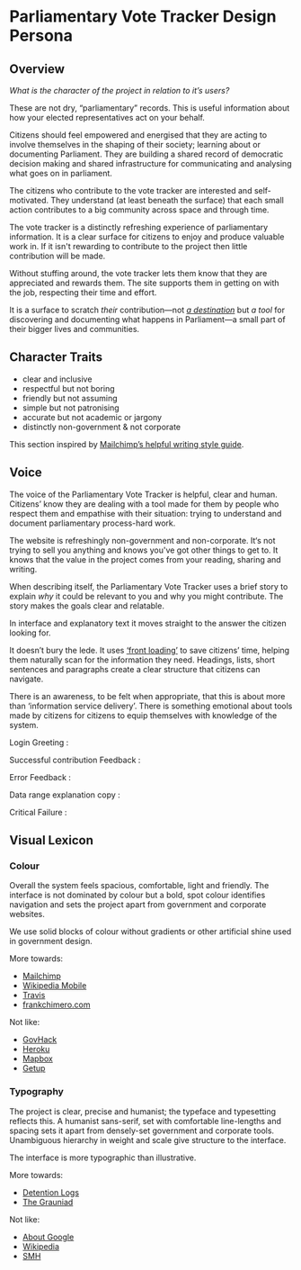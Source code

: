 # Parliamentary Vote Tracker Design Persona

## Overview
*What is the character of the project in relation to it’s users?*

These are not dry, “parliamentary” records. This is useful information about how your elected representatives act on your behalf.

Citizens should feel empowered and energised that they are acting to involve themselves in the shaping of their society; learning about or documenting Parliament. They are building a shared record of democratic decision making and shared infrastructure for communicating and analysing what goes on in parliament.

The citizens who contribute to the vote tracker are interested and self-motivated. They understand (at least beneath the surface) that each small action contributes to a big community across space and through time.

The vote tracker is a distinctly refreshing experience of parliamentary information. It is a clear surface for citizens to enjoy and produce valuable work in. If it isn't rewarding to contribute to the project then little contribution will be made.

Without stuffing around, the vote tracker lets them know that they are appreciated and rewards them. The site supports them in getting on with the job, respecting their time and effort.

It is a surface to scratch *their* contribution—not *[a destination](http://civicpatterns.org/categories/community/)* but *a tool* for discovering and documenting what happens in Parliament—a small part of their bigger lives and communities.


## Character Traits

* clear and inclusive
* respectful but not boring
* friendly but not assuming
* simple but not patronising
* accurate but not academic or jargony
* distinctly non-government & not corporate

This section inspired by [Mailchimp’s helpful writing style guide](http://mailchimp.com/about/style-guide/#voice-and-tone).


## Voice

The voice of the Parliamentary Vote Tracker is helpful, clear and human. Citizens’ know they are dealing with a tool made for them by people who respect them and empathise with their situation: trying to understand and document parliamentary process-hard work.

The website is refreshingly non-government and non-corporate. It‘s not trying to sell you anything and knows you've got other things to get to. It knows that the value in the project comes from your reading, sharing and writing.

When describing itself, the Parliamentary Vote Tracker uses a brief story to explain *why* it could be relevant to you and why you might contribute. The story makes the goals clear and relatable.

In interface and explanatory text it moves straight to the answer the citizen looking for.

It doesn’t bury the lede. It uses [‘front loading’](https://www.gov.uk/design-principles/style-guide/writing-for-the-web) to save citizens’ time, helping them naturally scan for the information they need. Headings, lists, short sentences and paragraphs create a clear structure that citizens can navigate.

There is an awareness, to be felt when appropriate, that this is about more than ‘information service delivery’. There is something emotional about tools made by citizens for citizens to equip themselves with knowledge of the system.

Login Greeting
: 

Successful contribution Feedback
: 

Error Feedback
: 

Data range explanation copy
: 

Critical Failure
: 


## Visual Lexicon

### Colour

Overall the system feels spacious, comfortable, light and friendly. The interface is not dominated by colour but a bold, spot colour identifies navigation and sets the project apart from government and corporate websites.

We use solid blocks of colour without gradients or other artificial shine used in government design.

More towards:

* [Mailchimp](http://kb.mailchimp.com/)
* [Wikipedia Mobile](https://en.m.wikipedia.org/wiki/Hubble_Ultra-Deep_Field)
* [Travis](https://travis-ci.org/)
* [frankchimero.com](http://frankchimero.com/talks/only-openings/transcript/)

Not like:

* [GovHack](http://www.govhack.org/)
* [Heroku](https://www.heroku.com/home)
* [Mapbox](https://www.mapbox.com/blog/)
* [Getup](https://www.getup.org.au/)


### Typography

The project is clear, precise and humanist; the typeface and typesetting reflects this. A humanist sans-serif, set with comfortable line-lengths and spacing sets it apart from densely-set government and corporate tools. Unambiguous hierarchy in weight and scale give structure to the interface.

The interface is more typographic than illustrative.

More towards:

* [Detention Logs](http://detentionlogs.com.au/investigations/recipe)
* [The Grauniad](http://www.theguardian.com/world/2014/sep/24/asylum-seekers-morrison-will-sign-resettlement-deal-with-cambodia)

Not like:

* [About Google](https://www.google.com.au/intl/en/about/)
* [Wikipedia](https://en.wikipedia.org/wiki/Triphenylphosphine)
* [SMH](http://www.smh.com.au/federal-politics/political-news/scott-morrison-set-to-sign-refugee-resettlement-deal-with-cambodia-on-friday-20140924-10le2o.html)
